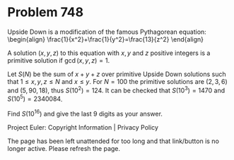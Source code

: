 #   Problem 748

   Upside Down is a modification of the famous Pythagorean equation:
   \begin{align} \frac{1}{x^2}+\frac{1}{y^2}=\frac{13}{z^2} \end{align}

   A solution $(x,y,z)$ to this equation with $x,y$ and $z$ positive integers
   is a primitive solution if $\gcd(x,y,z)=1$.

   Let $S(N)$ be the sum of $x+y+z$ over primitive Upside Down solutions such
   that $1 \leq x,y,z \leq N$ and $x \le y$.
   For $N=100$ the primitive solutions are $(2,3,6)$ and $(5,90,18)$, thus
   $S(10^2)=124$.
   It can be checked that $S(10^3)=1470$ and $S(10^5)=2340084$.

   Find $S(10^{16})$ and give the last 9 digits as your answer.

   Project Euler: Copyright Information | Privacy Policy

   The page has been left unattended for too long and that link/button is no
   longer active. Please refresh the page.
